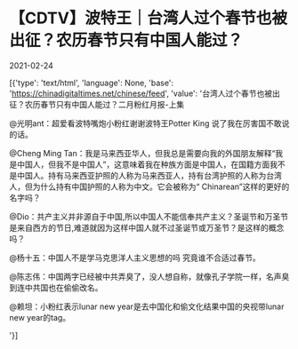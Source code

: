# 【CDTV】波特王｜台湾人过个春节也被出征？农历春节只有中国人能过？

2021-02-24

[{'type': 'text/html', 'language': None, 'base': 'https://chinadigitaltimes.net/chinese/feed', 'value': '台湾人过个春节也被出征？农历春节只有中国人能过？二月粉红月报-上集





@光明ant：超爱看波特嘴炮小粉红谢谢波特王Potter King 说了我在厉害国不敢说的话。

@Cheng Ming Tan：我是马来西亚华人，但我总是需要向我的外国朋友解释“我是中国人，但我不是中国人”，这意味着我在种族方面是中国人，在国籍方面我不是中国人。持有马来西亚护照的人称为马来西亚人，持有台湾护照的人称为台湾人，但为什么持有中国护照的人称为中文。它会被称为“ Chinarean”这样的更好的名字吗？

@Dio：共产主义并非源自于中国,所以中国人不能信奉共产主义？圣诞节和万圣节是来自西方的节日,难道就因为这样中国人就不过圣诞节或万圣节？是这样的概念吗？

@杨十五：中国人不是学马克思洋人主义思想的吗  究竟谁不合适过春节。

@陈志伟：中国两字已经被中共弄臭了，没人想自称，就像孔子学院一样，名声臭到连中共国也在偷偷改名。

@赖坦：小粉红表示lunar new year是去中国化和偷文化结果中国的央视带lunar new year的tag。

'}]